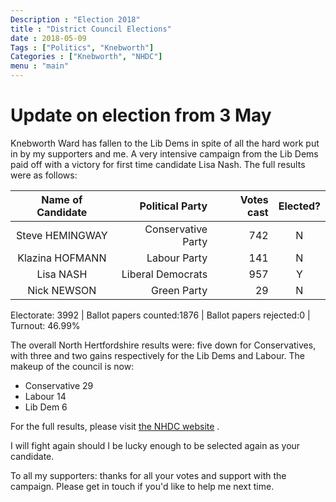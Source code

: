 ```yaml
---
Description : "Election 2018"
title : "District Council Elections"
date : 2018-05-09
Tags : ["Politics", "Knebworth"]
Categories : ["Knebworth", "NHDC"]
menu : "main"
---
```


# Update on election from 3 May

Knebworth Ward has fallen to the Lib Dems in spite of all the hard work put in by my supporters and me. A very intensive campaign from the Lib Dems paid off with a victory for first time candidate Lisa Nash. The full results were as follows:

Name of Candidate | Political Party |  Votes cast | Elected?
:-----------------: | ---------------:| -----------:| :---------:
Steve HEMINGWAY |  Conservative Party | 742  |      N
Klazina HOFMANN|  Labour Party   |    141     |   N
Lisa NASH     |  Liberal Democrats | 957     |   Y
Nick NEWSON   |  Green Party    |    29        | N

Electorate: 3992 | Ballot papers counted:1876 | Ballot papers rejected:0 | Turnout: 46.99%

The overall North Hertfordshire results were: five down for Conservatives, with three and two gains respectively for the Lib Dems and Labour.
The makeup of the council is now:

* Conservative 29
* Labour 14
* Lib Dem 6

For the full results, please visit [the NHDC website](https://www.north-herts.gov.uk/home/elections-and-voting/election-results/election-results-2018) .

I will fight again should I be lucky enough to be selected again as your candidate.

To all my supporters: thanks  for all your votes and  support with the campaign. Please get in touch if you'd like to help me next time.
